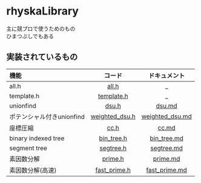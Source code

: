 # rhyskaLibrary
主に競プロで使うためのもの  
ひまつぶしでもある
## 実装されているもの
|機能|コード|ドキュメント|
|:--|:--:|:--:|
|all.h|[all.h](src/all.h)|_|
|template.h|[template.h](src/template.h)|_|
|unionfind|[dsu.h](src/dsu.h)|[dsu.md](docs/dsu.md)|
|ポテンシャル付きunionfind|[weighted_dsu.h](src/weighted_dsu.h)|[weighted_dsu.md](docs/weighted_dsu.md)|
|座標圧縮|[cc.h](src/cc.h)|[cc.md](docs/cc.md)|
|binary indexed tree|[bin_tree.h](src/bin_tree.h)|[bin_tree.md](docs/bin_tree.md)|
|segment tree|[segtree.h](src/segtree.h)|[segtree.md](docs/segtree.md)|
|素因数分解|[prime.h](src/prime.h)|[prime.md](docs/prime.md)|
|素因数分解(高速)|[fast_prime.h](src/fast_prime.h)|[fast_prime.md](docs/fast_prime.md)|
